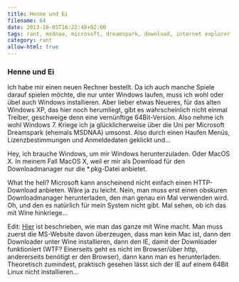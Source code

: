 ```yaml
---
title: Henne und Ei
filename: 64
date: 2013-10-05T16:22:48+02:00
tags: rant, msdnaa, microsoft, dreamspark, download, internet explorer, wine
category: rant
allow-html: true
---
```

### Henne und Ei

<p>Ich habe mir einen neuen Rechner bestellt. Da ich auch manche Spiele darauf spielen möchte, die nur unter Windows laufen, muss ich wohl oder übel auch Windows installieren. Aber lieber etwas Neueres, für das alten Windows XP, das hier noch herumliegt, gibt es wahrscheinlich nicht einmal Treiber, geschweige denn eine vernünftige 64Bit-Version. Also nehme ich wohl Windows 7. Kriege ich ja glücklicherweise über die Uni per Microsoft Dreamspark (ehemals MSDNAA) umsonst. Also durch einen Haufen Menüs, Lizenzbestimmungen und Anmeldedaten geklickt und...</p>

<p>Hey, ich brauche Windows, um mir Windows herunterzuladen. Oder MacOS X. In meinem Fall MacOS X, weil er mir als Download für den Downloadmanager nur die *.pkg-Datei anbietet.</p>

<p>What the hell? Microsoft kann anscheinend nicht einfach einen HTTP-Download anbieten. Wäre ja zu leicht. Nein, man muss erst einen obskuren Downloadmanager herunterladen, den man genau ein Mal verwenden wird. Oh, und den es natürlich für mein System nicht gibt. Mal sehen, ob ich das mit Wine hinkriege...</p>

<p>Edit: <a href="http://softsilverwind.wordpress.com/2013/03/30/download-microsoft-windows-dreamspark-from-a-linux-box/">Hier</a> ist beschrieben, wie man das ganze mit Wine macht. Man muss zuerst die MS-Website davon überzeugen, dass man kein Mac ist, dann den Downloader unter Wine installieren, dann den IE, damit der Downloader funktioniert (WTF? Einerseits geht es nicht im Browser/über http, andererseits benötigt er den Browser), dann kann man es herunterladen. Theoretisch zumindest, praktisch gesehen lässt sich der IE auf einem 64Bit Linux nicht installieren...</p>



